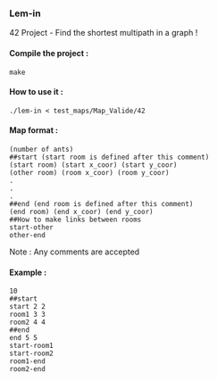 ### Lem-in
42 Project - Find the shortest multipath in a graph !
#### Compile the project :
```
make
```
#### How to use it :
```
./lem-in < test_maps/Map_Valide/42
```
#### Map format :
```
(number of ants)
##start (start room is defined after this comment)
(start room) (start x_coor) (start y_coor)
(other room) (room x_coor) (room y_coor)
.
.
.
##end (end room is defined after this comment)
(end room) (end x_coor) (end y_coor)
##How to make links between rooms
start-other
other-end
```
Note : Any comments are accepted
#### Example : 
```
10
##start
start 2 2
room1 3 3
room2 4 4
##end
end 5 5
start-room1
start-room2
room1-end
room2-end
```
